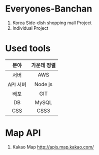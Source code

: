 # Everyones-Banchan
1. Korea Side-dish shopping mall Project
2. Individual Project

# Used tools
| 분야 | 가운데 정렬 |
|:--------:|:--------:|
| 서버 | AWS |
| API 서버 | Node js |
| 배포 | GIT |
| DB | MySQL |
| CSS | CSS3 |

# Map API
1. Kakao Map http://apis.map.kakao.com/
